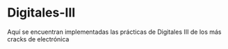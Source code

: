 # Digitales-III
Aquí se encuentran implementadas las prácticas de Digitales III de los más cracks de electrónica
